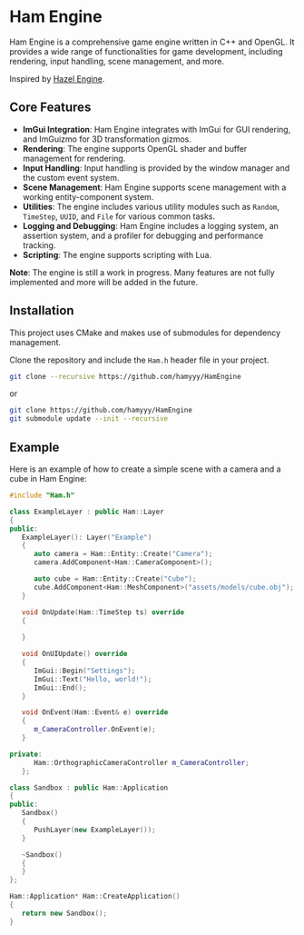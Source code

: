 # Ham Engine

Ham Engine is a comprehensive game engine written in C++ and OpenGL. It provides a wide range of functionalities for game development, including rendering, input handling, scene management, and more.

Inspired by [Hazel Engine](https://www.github.com/TheCherno/Hazel).

## Core Features

- **ImGui Integration**: Ham Engine integrates with ImGui for GUI rendering, and ImGuizmo for 3D transformation gizmos.
- **Rendering**: The engine supports OpenGL shader and buffer management for rendering.
- **Input Handling**: Input handling is provided by the window manager and the custom event system.
- **Scene Management**: Ham Engine supports scene management with a working entity-component system.
- **Utilities**: The engine includes various utility modules such as `Random`, `TimeStep`, `UUID`, and `File` for various common tasks.
- **Logging and Debugging**: Ham Engine includes a logging system, an assertion system, and a profiler for debugging and performance tracking.
- **Scripting**: The engine supports scripting with Lua.

**Note**: The engine is still a work in progress. Many features are not fully implemented and more will be added in the future.

## Installation

This project uses CMake and makes use of submodules for dependency management.

Clone the repository and include the `Ham.h` header file in your project.

```sh
git clone --recursive https://github.com/hamyyy/HamEngine
```
or 
```sh
git clone https://github.com/hamyyy/HamEngine
git submodule update --init --recursive
```

## Example

Here is an example of how to create a simple scene with a camera and a cube in Ham Engine:

```cpp
#include "Ham.h"

class ExampleLayer : public Ham::Layer
{
public:
   ExampleLayer(): Layer("Example")
   {
      auto camera = Ham::Entity::Create("Camera");
      camera.AddComponent<Ham::CameraComponent>();

      auto cube = Ham::Entity::Create("Cube");
      cube.AddComponent<Ham::MeshComponent>("assets/models/cube.obj");
   }

   void OnUpdate(Ham::TimeStep ts) override
   {
      
   }

   void OnUIUpdate() override
   {
      ImGui::Begin("Settings");
      ImGui::Text("Hello, world!");
      ImGui::End();
   }

   void OnEvent(Ham::Event& e) override
   {
      m_CameraController.OnEvent(e);
   }

private:
      Ham::OrthographicCameraController m_CameraController;
   };

class Sandbox : public Ham::Application
{
public:
   Sandbox()
   {
      PushLayer(new ExampleLayer());
   }

   ~Sandbox()
   {
   }
};

Ham::Application* Ham::CreateApplication()
{
   return new Sandbox();
}
```